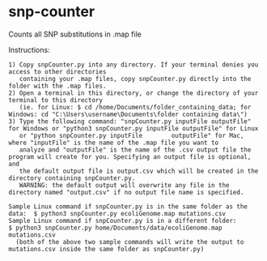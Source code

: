 # snp-counter
Counts all SNP substitutions in .map file


Instructions:

    1) Copy snpCounter.py into any directory. If your terminal denies you access to other directories 
       containing your .map files, copy snpCounter.py directly into the folder with the .map files.
    2) Open a terminal in this directory, or change the directory of your terminal to this directory
       (ie. for Linux: $ cd /home/Documents/folder_containing_data; for Windows: cd "C:\Users\username\Documents\folder containing data\")
    3) Type the following command: "snpCounter.py inputFile outputFile" for Windows or "python3 snpCounter.py inputFile outputFile" for Linux
       or "python snpCounter.py inputFile        outputFile" for Mac, where "inputFile" is the name of the .map file you want to 
       analyze and "outputFile" is the name of the .csv output file the program will create for you. Specifying an output file is optional, and 
       the default output file is output.csv which will be created in the directory containing snpCounter.py.
       WARNING: the default output will overwrite any file in the directory named "output.csv" if no output file name is specified.

    Sample Linux command if snpCounter.py is in the same folder as the data:  $ python3 snpCounter.py ecoliGenome.map mutations.csv
    Sample Linux command if snpCounter.py is in a different folder:           $ python3 snpCounter.py home/Documents/data/ecoliGenome.map mutations.csv
      (both of the above two sample commands will write the output to mutations.csv inside the same folder as snpCounter.py)
